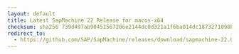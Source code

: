 ```yaml
---
layout: default
title: Latest SapMachine 22 Release for macos-x64
checksum: sha256 739d497ab90451567206e2144dc0d321a1f6ba014dc1873271098bf0203cf9a9
redirect_to:
  - https://github.com/SAP/SapMachine/releases/download/sapmachine-22.0.2/sapmachine-jre-22.0.2_macos-x64_bin.tar.gz
---
```

